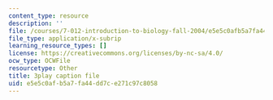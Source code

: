 ```yaml
---
content_type: resource
description: ''
file: /courses/7-012-introduction-to-biology-fall-2004/e5e5c0afb5a7fa44dd7ce271c97c8058_zrBZjcsQ_BQ.srt
file_type: application/x-subrip
learning_resource_types: []
license: https://creativecommons.org/licenses/by-nc-sa/4.0/
ocw_type: OCWFile
resourcetype: Other
title: 3play caption file
uid: e5e5c0af-b5a7-fa44-dd7c-e271c97c8058
---
```


